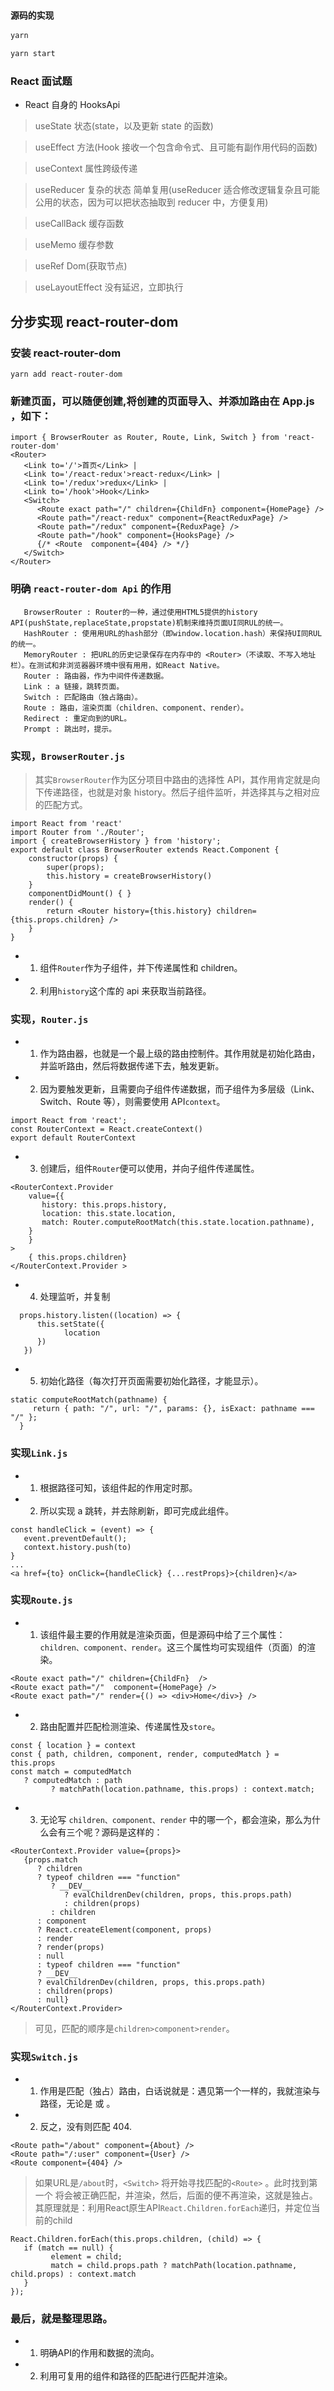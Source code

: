 ### `源码的实现`

```bash
yarn

yarn start
```

### React 面试题

- React 自身的 HooksApi

> useState 状态(state，以及更新 state 的函数)

> useEffect 方法(Hook 接收一个包含命令式、且可能有副作用代码的函数)

> useContext 属性跨级传递

> useReducer 复杂的状态 简单复用(useReducer 适合修改逻辑复杂且可能公用的状态，因为可以把状态抽取到 reducer 中，方便复用)

> useCallBack 缓存函数

> useMemo 缓存参数

> useRef Dom(获取节点)

> useLayoutEffect 没有延迟，立即执行

## 分步实现 react-router-dom

### 安装 react-router-dom

```
yarn add react-router-dom
```

### 新建页面，可以随便创建,将创建的页面导入、并添加路由在 App.js ，如下：

```
import { BrowserRouter as Router, Route, Link, Switch } from 'react-router-dom'
<Router>
   <Link to='/'>首页</Link> |
   <Link to='/react-redux'>react-redux</Link> |
   <Link to='/redux'>redux</Link> |
   <Link to='/hook'>Hook</Link>
   <Switch>
      <Route exact path="/" children={ChildFn} component={HomePage} />
      <Route path="/react-redux" component={ReactReduxPage} />
      <Route path="/redux" component={ReduxPage} />
      <Route path="/hook" component={HooksPage} />
      {/* <Route  component={404} /> */}
   </Switch>
</Router>
```

### 明确 `react-router-dom Api` 的作用

```
   BrowserRouter : Router的一种，通过使用HTML5提供的history API(pushState,replaceState,propstate)机制来维持页面UI同RUL的统一。
   HashRouter : 使⽤用URL的hash部分（即window.location.hash）来保持UI同RUL的统一。
   MemoryRouter : 把URL的历史记录保存在内存中的 <Router>（不读取、不写⼊地址栏）。在测试和⾮浏览器器环境中很有⽤用，如React Native。
   Router : 路由器，作为中间件传递数据。
   Link : a 链接，跳转页面。
   Switch : 匹配路由（独占路由）。
   Route : 路由，渲染页面（children、component、render）。
   Redirect : 重定向到的URL。
   Prompt : 跳出时，提示。
```

### 实现，`BrowserRouter.js`

> 其实`BrowserRouter`作为区分项目中路由的选择性 API，其作用肯定就是向下传递路径，也就是对象 history。然后子组件监听，并选择其与之相对应的匹配方式。

```
import React from 'react'
import Router from './Router';
import { createBrowserHistory } from 'history';
export default class BrowserRouter extends React.Component {
    constructor(props) {
        super(props);
        this.history = createBrowserHistory()
    }
    componentDidMount() { }
    render() {
        return <Router history={this.history} children={this.props.children} />
    }
}
```

- 1.  组件`Router`作为子组件，并下传递属性和 children。
- 2.  利用`history`这个库的 api 来获取当前路径。

### 实现，`Router.js`

- 1.  作为路由器，也就是一个最上级的路由控制件。其作用就是初始化路由，并监听路由，然后将数据传递下去，触发更新。
- 2.  因为要触发更新，且需要向子组件传递数据，而子组件为多层级（Link、Switch、Route 等），则需要使用 API`context`。

```
import React from 'react';
const RouterContext = React.createContext()
export default RouterContext
```

- 3. 创建后，组件`Router`便可以使用，并向子组件传递属性。

```
<RouterContext.Provider
    value={{
       history: this.props.history,
       location: this.state.location,
       match: Router.computeRootMatch(this.state.location.pathname),
    }
    }
>
    { this.props.children}
</RouterContext.Provider >
```

- 4. 处理监听，并复制

```
  props.history.listen((location) => {
      this.setState({
            location
      })
   })
```

- 5.  初始化路径（每次打开页面需要初始化路径，才能显示）。

```
static computeRootMatch(pathname) {
     return { path: "/", url: "/", params: {}, isExact: pathname === "/" };
  }
```

### 实现`Link.js`

- 1. 根据路径可知，该组件起的作用定时那<a href=""><a/>。
- 2. 所以实现 a 跳转，并去除刷新，即可完成此组件。

```
const handleClick = (event) => {
   event.preventDefault();
   context.history.push(to)
}
...
<a href={to} onClick={handleClick} {...restProps}>{children}</a>
```

### 实现`Route.js`

- 1. 该组件最主要的作用就是渲染页面，但是源码中给了三个属性：`children、component、render`。这三个属性均可实现组件（页面）的渲染。

```
<Route exact path="/" children={ChildFn}  />
<Route exact path="/"  component={HomePage} />
<Route exact path="/" render={() => <div>Home</div>} />
```

- 2. 路由配置并匹配检测渲染、传递属性及`store`。

```
const { location } = context
const { path, children, component, render, computedMatch } = this.props
const match = computedMatch
   ? computedMatch : path
         ? matchPath(location.pathname, this.props) : context.match;
```

- 3. 无论写 `children、component、render` 中的哪一个，都会渲染，那么为什么会有三个呢？源码是这样的：

```
<RouterContext.Provider value={props}>
   {props.match
      ? children
      ? typeof children === "function"
         ? __DEV__
            ? evalChildrenDev(children, props, this.props.path)
            : children(props)
         : children
      : component
      ? React.createElement(component, props)
      : render
      ? render(props)
      : null
      : typeof children === "function"
      ? __DEV__
      ? evalChildrenDev(children, props, this.props.path)
      : children(props)
      : null}
</RouterContext.Provider>
```

> 可见，匹配的顺序是`children>component>render`。

### 实现`Switch.js`

- 1. 作用是匹配（独占）路由，白话说就是：遇见第一个一样的，我就渲染与路径，无论是 <Route> 或 <Redirect> 。
- 2. 反之，没有则匹配 404.

```
<Route path="/about" component={About} />
<Route path="/:user" component={User} />
<Route component={404} />
```
> 如果URL是`/about`时，`<Switch>` 将开始寻找匹配的`<Route>` 。此时找到第一个<Route
path="/about" /> 将会被正确匹配，并渲染，然后，后面的便不再渲染，这就是独占。其原理就是：利用React原生API`React.Children.forEach`递归，并定位当前的child
```
React.Children.forEach(this.props.children, (child) => {
   if (match == null) {
         element = child;
         match = child.props.path ? matchPath(location.pathname, child.props) : context.match
   }
});
```
### 最后，就是整理思路。
- 1. 明确API的作用和数据的流向。
- 2. 利用可复用的组件和路径的匹配进行匹配并渲染。